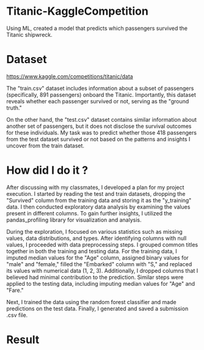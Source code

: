 # Titanic-KaggleCompetition
Using ML, created a model that predicts which passengers survived the Titanic shipwreck. 

# Dataset
https://www.kaggle.com/competitions/titanic/data

The "train.csv" dataset includes information about a subset of passengers (specifically, 891 passengers) onboard the Titanic. Importantly, this dataset reveals whether each passenger survived or not, serving as the "ground truth."

On the other hand, the "test.csv" dataset contains similar information about another set of passengers, but it does not disclose the survival outcomes for these individuals. My task was to predict whether those 418 passengers from the test dataset survived or not based on the patterns and insights I uncover from the train dataset.

# How did I do it ?
After discussing with my classmates, I developed a plan for my project execution. I started by reading the test and train datasets, dropping the "Survived" column from the training data and storing it as the "y_training" data. I then conducted exploratory data analysis by examining the values present in different columns. To gain further insights, I utilized the pandas_profiling library for visualization and analysis. 

During the exploration, I focused on various statistics such as missing values, data distributions, and types. After identifying columns with null values, I proceeded with data preprocessing steps. I grouped common titles together in both the training and testing data. For the training data, I imputed median values for the "Age" column, assigned binary values for "male" and "female," filled the "Embarked" column with "S," and replaced its values with numerical data (1, 2, 3). Additionally, I dropped columns that I believed had minimal contribution to the prediction. Similar steps were applied to the testing data, including imputing median values for "Age" and "Fare."

Next, I trained the data using the random forest classifier and made predictions on the test data. Finally, I generated and saved a submission .csv file.

# Result
